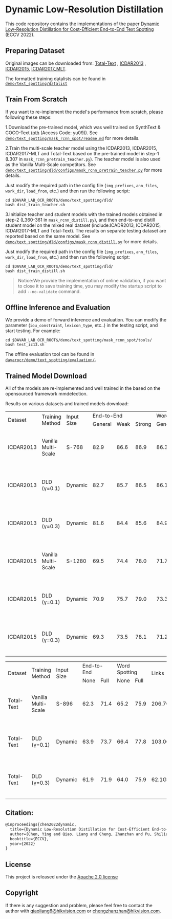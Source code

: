 # Dynamic Low-Resolution Distillation
This code repository contains the implementations of the paper [Dynamic Low-Resolution Distillation for Cost-Efficient End-to-End Text Spotting](https://arxiv.org/pdf/2207.06694.pdf) (ECCV 2022).

## Preparing Dataset
Original images can be downloaded from: [Total-Text](https://github.com/cs-chan/Total-Text-Dataset "Total-Text") , [ICDAR2013](https://rrc.cvc.uab.es/?ch=2) , [ICDAR2015](https://rrc.cvc.uab.es/?ch=4), [ICDAR2017_MLT](https://rrc.cvc.uab.es/?ch=8).

The formatted training datalists can be found in [`demo/text_spotting/datalist`](../datalist)

## Train From Scratch
If you want to re-implement the model's performance from scratch, please following these steps:

1.Download the pre-trained model, which was well trained on SynthText & COCO-Text ([pth](https://drive.hikvision.com/hcs/controller/hik-manage/fileDownload?link=jLte6Hd6&) (Access Code: yu09)). See [`demo/text_spotting/mask_rcnn_spot/readme.md`](../mask_rcnn_spot/readme.md) for more details.

2.Train the multi-scale teacher model using the ICDAR2013, ICDAR2015, ICDAR2017-MLT and Total-Text based on the pre-trained model in step-1 (L307 in `mask_rcnn_pretrain_teacher.py`). The teacher model is also used as the Vanilla Multi-Scale competitors.  See [`demo/text_spotting/dld/configs/mask_rcnn_pretrain_teacher.py`](./configs/mask_rcnn_pretrain_teacher.py) for more details.

Just modify the required path in the config file (`img_prefixes`, `ann_files`, `work_dir`, `load_from`, etc.) and then run the following script:
``` shell
cd $DAVAR_LAB_OCR_ROOT$/demo/text_spotting/dld/
bash dist_train_teacher.sh
```

3.Initialize teacher and student models with the trained models obtained in step-2 (L360-361 in `mask_rcnn_distill.py`), and then end-to-end distill student model on the mixed real dataset (include:ICADR2013, ICDAR2015, ICDAR2017-MLT and Total-Text).  The results on separate testing dataset are reported based on the same model.   See [`demo/text_spotting/dld/configs/mask_rcnn_distill.py`](./configs/mask_rcnn_distill.py) for more details.

Just modify the required path in the config file (`img_prefixes`, `ann_files`, `work_dir`, `load_from`, etc.) and then run the following script:
``` shell
cd $DAVAR_LAB_OCR_ROOT$/demo/text_spotting/dld/
bash dist_train_distill.sh
```

>Notice:We provide the implementation of online validation, if you want to close it to save training time, you may modify the startup script to add `--no-validate` command.

## Offline Inference and Evaluation
We provide a demo of forward inference and evaluation. You can modify the parameter (`iou_constraint`, `lexicon_type`, etc..) in the testing script, and start testing. For example:

``` shell
cd $DAVAR_LAB_OCR_ROOT$/demo/text_spotting/mask_rcnn_spot/tools/
bash test_ic13.sh
```

The offline evaluation tool can be found in [`davarocr/demo/text_spotting/evaluation/`](../evalution/).

## Trained Model Download
All of the models are re-implemented and well trained in the based on the opensourced framework mmdetection.

Results on various datasets and trained models download:

<table>
	<tr>
		<td rowspan="2">Dataset</td>
		<td rowspan="2">Training Method</td>
		<td rowspan="2">Input Size</td>
		<td colspan="3">End-to-End</td>
		<td colspan="3">Word Spotting</td>
		<td rowspan="2">FLOPS</td>
		<td rowspan="2">Links</td>
	</tr>
	<tr>
		<td>General</td>
		<td>Weak</td>
		<td>Strong</td>
		<td>General</td>
		<td>Weak</td>
		<td>Strong</td>
	</tr>
	<tr>
		<td>ICDAR2013</td>
		<td>Vanilla Multi-Scale</td>
		<td>S-768</td>
		<td>82.9</td>
		<td>86.6</td>
		<td>86.9</td>
		<td>86.3</td>
		<td>91.0</td>
		<td>91.4</td>
		<td>142.9G</td>
		<td><p><a href="./configs/mask_rcnn_pretrain_teacher.py">cfg </a>, <a href="https://drive.hikvision.com/hcs/controller/hik-manage/fileDownload?link=qxAfYHSc">pth </a> (Access Code: BD63)</p></td>
	</tr>
	<tr>
		<td>ICDAR2013</td>
		<td>DLD (γ=0.1)</td>
		<td>Dynamic</td>
		<td>82.7</td>
		<td>85.7</td>
		<td>86.5</td>
		<td>86.1</td>
		<td>89.9</td>
		<td>90.9</td>
		<td>71.5G</td>
		<td><p><a href="./configs/mask_rcnn_distill.py">cfg </a>, <a href="https://drive.hikvision.com/hcs/controller/hik-manage/fileDownload?link=mAUrkrSX">pth </a> (Access Code: 32Y9)</p></td>
	</tr>
	<tr>
		<td>ICDAR2013</td>
		<td>DLD (γ=0.3)</td>
		<td>Dynamic</td>
		<td>81.6</td>
		<td>84.4</td>
		<td>85.6</td>
		<td>84.9</td>
		<td>88.6</td>
		<td>90.0</td>
		<td>41.6G</td>
		<td><p><a href="./configs/mask_rcnn_distill.py">cfg </a>, <a href="https://drive.hikvision.com/hcs/controller/hik-manage/fileDownload?link=2Lozcg2j">pth </a> (Access Code: Vi12)</p></td>
	</tr>
	<tr>
		<td>ICDAR2015</td>
		<td>Vanilla Multi-Scale</td>
		<td>S-1280</td>
		<td>69.5</td>
		<td>74.4</td>
		<td>78.0</td>
		<td>71.7</td>
		<td>77.2</td>
		<td>81.4</td>
		<td>517.2G</td>
		<td><p><a href="./configs/mask_rcnn_pretrain_teacher.py">cfg </a>, <a href="https://drive.hikvision.com/hcs/controller/hik-manage/fileDownload?link=qxAfYHSc">pth </a> (Access Code: BD63)</p></td>
	</tr>
	<tr>
		<td>ICDAR2015</td>
		<td>DLD (γ=0.1)</td>
		<td>Dynamic</td>
		<td>70.9</td>
		<td>75.7</td>
		<td>79.0</td>
		<td>73.3</td>
		<td>78.6</td>
		<td>82.4</td>
		<td>298.8G</td>
		<td><p><a href="./configs/mask_rcnn_distill.py">cfg </a>, <a href="https://drive.hikvision.com/hcs/controller/hik-manage/fileDownload?link=mAUrkrSX">pth </a> (Access Code: 32Y9)</p></td>
	</tr>
	<tr>
		<td>ICDAR2015</td>
		<td>DLD (γ=0.3)</td>
		<td>Dynamic</td>
		<td>69.3</td>
		<td>73.5</td>
		<td>78.1</td>
		<td>71.2</td>
		<td>76.4</td>
		<td>81.1</td>
		<td>148.3G</td>
		<td><p><a href="./configs/mask_rcnn_distill.py">cfg </a>, <a href="https://drive.hikvision.com/hcs/controller/hik-manage/fileDownload?link=2Lozcg2j">pth </a> (Access Code: Vi12)</p></td>
	</tr>
</table>

<table>
	<tr>
		<td rowspan="2">Dataset</td>
		<td rowspan="2">Training Method</td>
		<td rowspan="2">Input Size</td>
		<td colspan="2">End-to-End</td>
		<td colspan="2">Word Spotting</td>
		<td rowspan="2">Links</td>
	</tr>
	<tr>
		<td>None</td>
		<td>Full</td>
		<td>None</td>
		<td>Full</td>
	</tr>
	<tr>
		<td>Total-Text</td>
		<td>Vanilla Multi-Scale</td>
		<td>S-896</td>
		<td>62.3</td>
		<td>71.4</td>
		<td>65.2</td>
		<td>75.9</td>
		<td>206.7G</td>
		<td><p><a href="./configs/mask_rcnn_pretrain_teacher.py">cfg </a>, <a href="https://drive.hikvision.com/hcs/controller/hik-manage/fileDownload?link=qxAfYHSc">pth </a> (Access Code: BD63)</p></td>
	</tr>
	<tr>
		<td>Total-Text</td>
		<td>DLD (γ=0.1)</td>
		<td>Dynamic</td>
		<td>63.9</td>
		<td>73.7</td>
		<td>66.4</td>
		<td>77.8</td>
		<td>103.0G</td>
		<td><p><a href="./configs/mask_rcnn_distill.py">cfg </a>, <a href="https://drive.hikvision.com/hcs/controller/hik-manage/fileDownload?link=mAUrkrSX">pth </a> (Access Code: 32Y9)</p></td>
	</tr>
	<tr>
		<td>Total-Text</td>
		<td>DLD (γ=0.3)</td>
		<td>Dynamic</td>
		<td>61.9</td>
		<td>71.9</td>
		<td>64.0</td>
		<td>75.9</td>
		<td>62.1G</td>
		<td><p><a href="./configs/mask_rcnn_distill.py">cfg </a>, <a href="https://drive.hikvision.com/hcs/controller/hik-manage/fileDownload?link=2Lozcg2j">pth </a> (Access Code: Vi12)</p></td>
	</tr>
</table>

## Citation:

``` markdown
@inproceedings{chen2022dynamic,
  title={Dynamic Low-Resolution Distillation for Cost-Efficient End-to-End Text Spotting},
  author={Chen, Ying and Qiao, Liang and Cheng, Zhanzhan and Pu, Shiliang and Niu, Yi and Li, Xi},
  booktitle={ECCV},
  year={2022}
}
```

## License
This project is released under the [Apache 2.0 license](../../../davar_ocr/LICENSE)

## Copyright
If there is any suggestion and problem, please feel free to contact the author with qiaoliang6@hikvision.com or chengzhanzhan@hikvision.com.